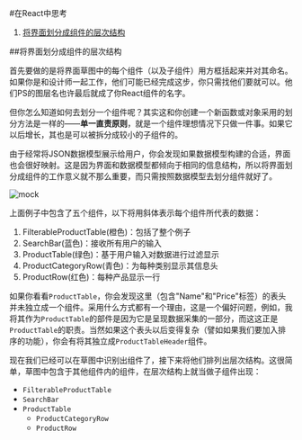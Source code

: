 #在React中思考

1. [将界面划分成组件的层次结构](#将界面划分成组件的层次结构)

##将界面划分成组件的层次结构  

首先要做的是将界面草图中的每个组件（以及子组件）用方框括起来并对其命名。如果你是和设计师一起工作，他们可能已经完成这步，你只需找他们要就可以。他们PS的图层名也许最后就成了你React组件的名字。

但你怎么知道如何去划分一个组件呢？其实这和你创建一个新函数或对象采用的划分方法是一样的——**单一直责原则**，就是一个组件理想情况下只做一件事。如果它以后增长，其也是可以被拆分成较小的子组件的。

由于经常将JSON数据模型展示给用户，你会发现如果数据模型构建的合适，界面也会很好映射。这是因为界面和数据模型都倾向于相同的信息结构，所以将界面划分成组件的工作意义就不那么重要，而只需按照数据模型去划分组件就好了。

![mock](https://facebook.github.io/react/img/blog/thinking-in-react-components.png) 

上面例子中包含了五个组件，以下将用斜体表示每个组件所代表的数据：

1. FilterableProductTable(橙色)：包括了整个例子
1. SearchBar(蓝色)：接收所有用户的输入
1. ProductTable(绿色)：基于用户输入对数据进行过滤显示
1. ProductCategoryRow(青色)：为每种类别显示其信息头
1. ProductRow(红色)：每种产品显示一行

如果你看看`ProductTable`，你会发现这里（包含"Name"和"Price"标签）的表头并未独立成一个组件。采用什么方式都有一个理由，这是一个偏好问题，例如，我将其作为`ProductTable`的部件是因为它是呈现数据采集的一部分，而这这正是`ProductTable`的职责。当然如果这个表头以后变得复杂（譬如如果我们要加入排序的功能），你会有将其独立成`ProductTableHeader`组件。

现在我们已经可以在草图中识别出组件了，接下来将他们排列出层次结构。这很简单，草图中包含于其他组件内的组件，在层次结构上就当做子组件出现：
* `FilterableProductTable`
 * `SearchBar`
 * `ProductTable`
   * `ProductCategoryRow`
   * `ProductRow`

